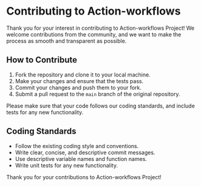# Contributing to Action-workflows

Thank you for your interest in contributing to Action-workflows Project! We welcome contributions from the community, and we want to make the process as smooth and transparent as possible.

## How to Contribute

1. Fork the repository and clone it to your local machine.
2. Make your changes and ensure that the tests pass.
3. Commit your changes and push them to your fork.
4. Submit a pull request to the `main` branch of the original repository.

Please make sure that your code follows our coding standards, and include tests for any new functionality.

## Coding Standards

- Follow the existing coding style and conventions.
- Write clear, concise, and descriptive commit messages.
- Use descriptive variable names and function names.
- Write unit tests for any new functionality.

Thank you for your contributions to Action-workflows Project!
